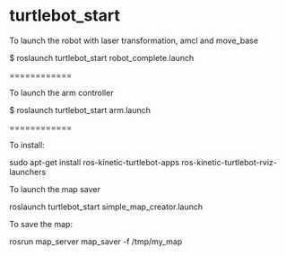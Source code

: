 # turtlebot_start


To launch the robot with laser transformation, amcl and move_base

$ roslaunch turtlebot_start robot_complete.launch


============

To launch the arm controller

$ roslaunch turtlebot_start arm.launch


============

To install: 

sudo apt-get install ros-kinetic-turtlebot-apps ros-kinetic-turtlebot-rviz-launchers


To launch the map saver

roslaunch turtlebot_start simple_map_creator.launch


To save the map:

rosrun map_server map_saver -f /tmp/my_map

